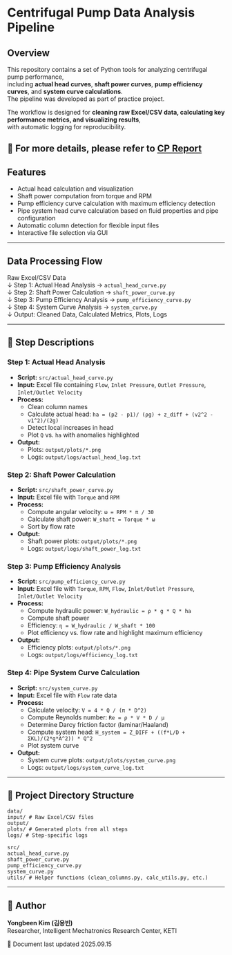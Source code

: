 # Centrifugal Pump Data Analysis Pipeline

## Overview
This repository contains a set of Python tools for analyzing centrifugal pump performance,  
including **actual head curves**, **shaft power curves**, **pump efficiency curves**, and **system curve calculations**.  
The pipeline was developed as part of practice project.  

The workflow is designed for **cleaning raw Excel/CSV data, calculating key performance metrics, and visualizing results**,  
with automatic logging for reproducibility.


📑 For more details, please refer to [CP Report](CPreport_KimYongBeen.pdf)
---

## Features
- Actual head calculation and visualization
- Shaft power computation from torque and RPM
- Pump efficiency curve calculation with maximum efficiency detection
- Pipe system head curve calculation based on fluid properties and pipe configuration
- Automatic column detection for flexible input files
- Interactive file selection via GUI

---

## Data Processing Flow
Raw Excel/CSV Data  
↓ Step 1: Actual Head Analysis → `actual_head_curve.py`  
↓ Step 2: Shaft Power Calculation → `shaft_power_curve.py`  
↓ Step 3: Pump Efficiency Analysis → `pump_efficiency_curve.py`  
↓ Step 4: System Curve Analysis → `system_curve.py`  
↓ Output: Cleaned Data, Calculated Metrics, Plots, Logs

---

## 📝 Step Descriptions

### Step 1: Actual Head Analysis
- **Script:** `src/actual_head_curve.py`
- **Input:** Excel file containing `Flow`, `Inlet Pressure`, `Outlet Pressure`, `Inlet/Outlet Velocity`
- **Process:**
  - Clean column names
  - Calculate actual head: `ha = (p2 - p1)/ (ρg) + z_diff + (v2^2 - v1^2)/(2g)`
  - Detect local increases in head
  - Plot `Q` vs. `ha` with anomalies highlighted
- **Output:**  
  - Plots: `output/plots/*.png`
  - Logs: `output/logs/actual_head_log.txt`

### Step 2: Shaft Power Calculation
- **Script:** `src/shaft_power_curve.py`
- **Input:** Excel file with `Torque` and `RPM`
- **Process:**
  - Compute angular velocity: `ω = RPM * π / 30`
  - Calculate shaft power: `W_shaft = Torque * ω`
  - Sort by flow rate
- **Output:**  
  - Shaft power plots: `output/plots/*.png`
  - Logs: `output/logs/shaft_power_log.txt`

### Step 3: Pump Efficiency Analysis
- **Script:** `src/pump_efficiency_curve.py`
- **Input:** Excel file with `Torque`, `RPM`, `Flow`, `Inlet/Outlet Pressure`, `Inlet/Outlet Velocity`
- **Process:**
  - Compute hydraulic power: `W_hydraulic = ρ * g * Q * ha`
  - Compute shaft power
  - Efficiency: `η = W_hydraulic / W_shaft * 100`
  - Plot efficiency vs. flow rate and highlight maximum efficiency
- **Output:**  
  - Efficiency plots: `output/plots/*.png`
  - Logs: `output/logs/efficiency_log.txt`

### Step 4: Pipe System Curve Calculation
- **Script:** `src/system_curve.py`
- **Input:** Excel file with `Flow` rate data
- **Process:**
  - Calculate velocity: `V = 4 * Q / (π * D^2)`
  - Compute Reynolds number: `Re = ρ * V * D / μ`
  - Determine Darcy friction factor (laminar/Haaland)
  - Compute system head: `H_system = Z_DIFF + ((f*L/D + ΣKL)/(2*g*A^2)) * Q^2`
  - Plot system curve
- **Output:**  
  - System curve plots: `output/plots/system_curve.png`
  - Logs: `output/logs/system_curve_log.txt`


---
## 📂 Project Directory Structure
```
data/
input/ # Raw Excel/CSV files
output/
plots/ # Generated plots from all steps
logs/ # Step-specific logs

src/
actual_head_curve.py
shaft_power_curve.py
pump_efficiency_curve.py
system_curve.py
utils/ # Helper functions (clean_columns.py, calc_utils.py, etc.)
```
---


## 👤 Author
**Yongbeen Kim (김용빈)**  
Researcher, Intelligent Mechatronics Research Center, KETI


📅 Document last updated 2025.09.15

